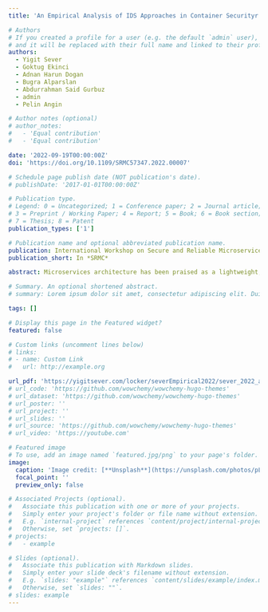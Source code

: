 ```yaml
---
title: 'An Empirical Analysis of IDS Approaches in Container Securityr'

# Authors
# If you created a profile for a user (e.g. the default `admin` user), write the username (folder name) here
# and it will be replaced with their full name and linked to their profile.
authors:
  - Yigit Sever
  - Goktug Ekinci
  - Adnan Harun Dogan
  - Bugra Alparslan
  - Abdurrahman Said Gurbuz
  - admin
  - Pelin Angin

# Author notes (optional)
# author_notes:
#   - 'Equal contribution'
#   - 'Equal contribution'

date: '2022-09-19T00:00:00Z'
doi: 'https://doi.org/10.1109/SRMC57347.2022.00007'

# Schedule page publish date (NOT publication's date).
# publishDate: '2017-01-01T00:00:00Z'

# Publication type.
# Legend: 0 = Uncategorized; 1 = Conference paper; 2 = Journal article;
# 3 = Preprint / Working Paper; 4 = Report; 5 = Book; 6 = Book section;
# 7 = Thesis; 8 = Patent
publication_types: ['1']

# Publication name and optional abbreviated publication name.
publication: International Workshop on Secure and Reliable Microservices and Containers 
publication_short: In *SRMC*

abstract: Microservices architecture has been praised as a lightweight, modular and robust alternative to monolithic software in recent years with software containerization bringing parallel ideas to the table against bare metal and even virtual machine based software deployment solutions. While containers provide support for agile software development in the cloud, they suffer from security issues due to their lightweight structure not providing isolation as strong as that of virtual machines. This calls for the development of robust intrusion detection systems (IDS) for containers, taking into account their specific vulnerabilities. Existing IDS for containerized software deployments have mainly used host-based syscall monitoring, with only a few utilizing network-based monitoring without justification for the particular sensor used. In this paper, we aim to close this research gap by empirically evaluating the performances of system call and network flow based features in machine learning-based intrusion detection for containers when subjected to the same attacks. Our results show that basing the IDS on the network layer exhibits better performance than the host-based IDS for the investigated vulnerabilities, demonstrating the need for network monitoring for enhanced container security.

# Summary. An optional shortened abstract.
# summary: Lorem ipsum dolor sit amet, consectetur adipiscing elit. Duis posuere tellus ac convallis placerat. Proin tincidunt magna sed ex sollicitudin condimentum.

tags: []

# Display this page in the Featured widget?
featured: false

# Custom links (uncomment lines below)
# links:
# - name: Custom Link
#   url: http://example.org

url_pdf: 'https://yigitsever.com/locker/severEmpirical2022/sever_2022_an_empirical_analysis_of_ids_approaches_in_container_security.pdf'
# url_code: 'https://github.com/wowchemy/wowchemy-hugo-themes'
# url_dataset: 'https://github.com/wowchemy/wowchemy-hugo-themes'
# url_poster: ''
# url_project: ''
# url_slides: ''
# url_source: 'https://github.com/wowchemy/wowchemy-hugo-themes'
# url_video: 'https://youtube.com'

# Featured image
# To use, add an image named `featured.jpg/png` to your page's folder.
image:
  caption: 'Image credit: [**Unsplash**](https://unsplash.com/photos/pLCdAaMFLTE)'
  focal_point: ''
  preview_only: false

# Associated Projects (optional).
#   Associate this publication with one or more of your projects.
#   Simply enter your project's folder or file name without extension.
#   E.g. `internal-project` references `content/project/internal-project/index.md`.
#   Otherwise, set `projects: []`.
# projects:
#   - example

# Slides (optional).
#   Associate this publication with Markdown slides.
#   Simply enter your slide deck's filename without extension.
#   E.g. `slides: "example"` references `content/slides/example/index.md`.
#   Otherwise, set `slides: ""`.
# slides: example
---
```

<!-- 
{{% callout note %}}
Click the _Cite_ button above to demo the feature to enable visitors to import publication metadata into their reference management software.
{{% /callout %}}

{{% callout note %}}
Create your slides in Markdown - click the _Slides_ button to check out the example.
{{% /callout %}}

Supplementary notes can be added here, including [code, math, and images](https://wowchemy.com/docs/writing-markdown-latex/). -->
